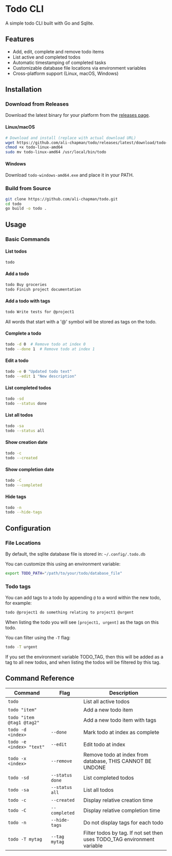 # Todo CLI

A simple todo CLI built with Go and Sqlite.

## Features

- Add, edit, complete and remove todo items
- List active and completed todos
- Automatic timestamping of completed tasks
- Customizable database file locations via environment variables
- Cross-platform support (Linux, macOS, Windows)

## Installation

### Download from Releases

Download the latest binary for your platform from the [releases page](https://github.com/ali-chapman/todo/releases).

#### Linux/macOS
```bash
# Download and install (replace with actual download URL)
wget https://github.com/ali-chapman/todo/releases/latest/download/todo-linux-amd64
chmod +x todo-linux-amd64
sudo mv todo-linux-amd64 /usr/local/bin/todo
```

#### Windows
Download `todo-windows-amd64.exe` and place it in your PATH.

### Build from Source

```bash
git clone https://github.com/ali-chapman/todo.git
cd todo
go build -o todo .
```

## Usage

### Basic Commands

#### List todos
```bash
todo
```

#### Add a todo
```bash
todo Buy groceries
todo Finish project documentation
```

#### Add a todo with tags
```bash
todo Write tests for @project1
```
All words that start with a '@' symbol will be stored as tags on the todo.

#### Complete a todo
```bash
todo -d 0  # Remove todo at index 0
todo --done 1  # Remove todo at index 1
```

#### Edit a todo
```bash
todo -e 0 "Updated todo text"
todo --edit 1 "New description"
```

#### List completed todos
```bash
todo -sd
todo --status done
```

#### List all todos
```bash
todo -sa
todo --status all
```

#### Show creation date
```bash
todo -c
todo --created
```

#### Show completion date
```bash
todo -C
todo --completed
```

#### Hide tags
```bash
todo -n
todo --hide-tags
```

## Configuration

### File Locations

By default, the sqlite database file is stored in: `~/.config/.todo.db`

You can customize this using an environment variable:

```bash
export TODO_PATH="/path/to/your/todo/database_file"
```

### Todo tags

You can add tags to a todo by appending `@` to a word within the new todo, for example:
```bash
todo @project1 do something relating to project1 @urgent
```
When listing the todo you will see `[project1, urgent]` as the tags on this todo.

You can filter using the `-T` flag:
```bash
todo -T urgent
```

If you set the environment variable TODO_TAG, then this will be added as a tag to all new
todos, and when listing the todos will be filtered by this tag.

## Command Reference

| Command | Flag | Description |
|---------|------|-------------|
| `todo` | | List all active todos |
| `todo "item"` | | Add a new todo item |
| `todo "item @tag1 @tag2"` | | Add a new todo item with tags |
| `todo -d <index>` | `--done` | Mark todo at index as complete |
| `todo -e <index> "text"` | `--edit` | Edit todo at index |
| `todo -x <index>` | `--remove` | Remove todo at index from database, THIS CANNOT BE UNDONE |
| `todo -sd` | `--status done` | List completed todos |
| `todo -sa` | `--status all` | List all todos |
| `todo -c` | `--created` | Display relative creation time |
| `todo -C` | `--completed` | Display relative completion time |
| `todo -n` | `--hide-tags` | Do not display tags for each todo |
| `todo -T mytag` | `--tag mytag` | Filter todos by tag. If not set then uses TODO_TAG environment variable |
